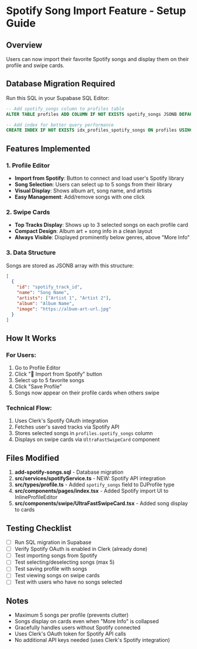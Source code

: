 # Spotify Song Import Feature - Setup Guide

## Overview
Users can now import their favorite Spotify songs and display them on their profile and swipe cards.

## Database Migration Required

Run this SQL in your Supabase SQL Editor:

```sql
-- Add spotify_songs column to profiles table
ALTER TABLE profiles ADD COLUMN IF NOT EXISTS spotify_songs JSONB DEFAULT '[]'::jsonb;

-- Add index for better query performance
CREATE INDEX IF NOT EXISTS idx_profiles_spotify_songs ON profiles USING GIN (spotify_songs);
```

## Features Implemented

### 1. Profile Editor
- **Import from Spotify**: Button to connect and load user's Spotify library
- **Song Selection**: Users can select up to 5 songs from their library
- **Visual Display**: Shows album art, song name, and artists
- **Easy Management**: Add/remove songs with one click

### 2. Swipe Cards
- **Top Tracks Display**: Shows up to 3 selected songs on each profile card
- **Compact Design**: Album art + song info in a clean layout
- **Always Visible**: Displayed prominently below genres, above "More Info"

### 3. Data Structure
Songs are stored as JSONB array with this structure:
```json
[
  {
    "id": "spotify_track_id",
    "name": "Song Name",
    "artists": ["Artist 1", "Artist 2"],
    "album": "Album Name",
    "image": "https://album-art-url.jpg"
  }
]
```

## How It Works

### For Users:
1. Go to Profile Editor
2. Click "🎵 Import from Spotify" button
3. Select up to 5 favorite songs
4. Click "Save Profile"
5. Songs now appear on their profile cards when others swipe

### Technical Flow:
1. Uses Clerk's Spotify OAuth integration
2. Fetches user's saved tracks via Spotify API
3. Stores selected songs in `profiles.spotify_songs` column
4. Displays on swipe cards via `UltraFastSwipeCard` component

## Files Modified

1. **add-spotify-songs.sql** - Database migration
2. **src/services/spotifyService.ts** - NEW: Spotify API integration
3. **src/types/profile.ts** - Added `spotify_songs` field to DJProfile type
4. **src/components/pages/index.tsx** - Added Spotify import UI to InlineProfileEditor
5. **src/components/swipe/UltraFastSwipeCard.tsx** - Added song display to cards

## Testing Checklist

- [ ] Run SQL migration in Supabase
- [ ] Verify Spotify OAuth is enabled in Clerk (already done)
- [ ] Test importing songs from Spotify
- [ ] Test selecting/deselecting songs (max 5)
- [ ] Test saving profile with songs
- [ ] Test viewing songs on swipe cards
- [ ] Test with users who have no songs selected

## Notes

- Maximum 5 songs per profile (prevents clutter)
- Songs display on cards even when "More Info" is collapsed
- Gracefully handles users without Spotify connected
- Uses Clerk's OAuth token for Spotify API calls
- No additional API keys needed (uses Clerk's Spotify integration)
